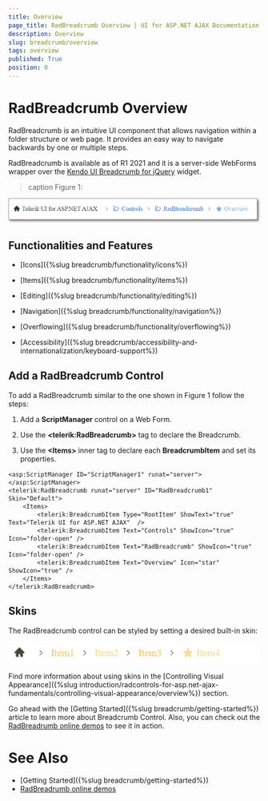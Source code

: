 ```yaml
---
title: Overview
page_title: RadBreadcrumb Overview | UI for ASP.NET AJAX Documentation
description: Overview
slug: breadcrumb/overview
tags: overview
published: True
position: 0
---
```


# RadBreadcrumb Overview

RadBreadcrumb is an intuitive UI component that allows navigation within a folder structure or web page. It provides an easy way to navigate backwards by one or multiple steps.

RadBreadcrumb is available as of R1 2021 and it is a server-side WebForms wrapper over the [Kendo UI Breadcrumb for jQuery](https://docs.telerik.com/kendo-ui/controls/navigation/breadcrumb/overview) widget.

>caption Figure 1:

![Breadcrumb overview](images/breadcrumb-overview-basicusage.png)

## Functionalities and Features

* [Icons]({%slug breadcrumb/functionality/icons%})

* [Items]({%slug breadcrumb/functionality/items%})

* [Editing]({%slug breadcrumb/functionality/editing%})

* [Navigation]({%slug breadcrumb/functionality/navigation%})

* [Overflowing]({%slug breadcrumb/functionality/overflowing%})

* [Accessibility]({%slug breadcrumb/accessibility-and-internationalization/keyboard-support%})

## Add a RadBreadcrumb Control

To add a RadBreadcrumb similar to the one shown in Figure 1 follow the steps:

1. Add a **ScriptManager** control on a Web Form.

1. Use the **&lt;telerik:RadBreadcrumb&gt;** tag to declare the Breadcrumb.

1. Use the **&lt;Items&gt;** inner tag to declare each **BreadcrumbItem** and set its properties.

````ASPX
<asp:ScriptManager ID="ScriptManager1" runat="server"></asp:ScriptManager>
<telerik:RadBreadcrumb runat="server" ID="RadBreadcrumb1" Skin="Default">
    <Items>
        <telerik:BreadcrumbItem Type="RootItem" ShowText="true" Text="Telerik UI for ASP.NET AJAX"  />
        <telerik:BreadcrumbItem Text="Controls" ShowIcon="true" Icon="folder-open" />
        <telerik:BreadcrumbItem Text="RadBreadcrumb" ShowIcon="true" Icon="folder-open" />
        <telerik:BreadcrumbItem Text="Overview" Icon="star" ShowIcon="true" />
    </Items>
</telerik:RadBreadcrumb>
````

## Skins

The RadBreadcrumb control can be styled by setting a desired built-in skin:

![Breadcrumb skins](images/breadcrumb-overview-skins.gif)

Find more information about using skins in the [Controlling Visual Appearance]({%slug introduction/radcontrols-for-asp.net-ajax-fundamentals/controlling-visual-appearance/overview%}) section.

Go ahead with the [Getting Started]({%slug breadcrumb/getting-started%}) article to learn more about Breadcrumb Control. Also, you can check out the [RadBreadrumb online demos](https://demos.telerik.com/aspnet-ajax/breadcrumb/examples/overview/defaultcs.aspx) to see it in action.

# See Also

 * [Getting Started]({%slug breadcrumb/getting-started%})
 * [RadBreadrumb online demos](https://demos.telerik.com/aspnet-ajax/breadcrumb/examples/overview/defaultcs.aspx)
  
  